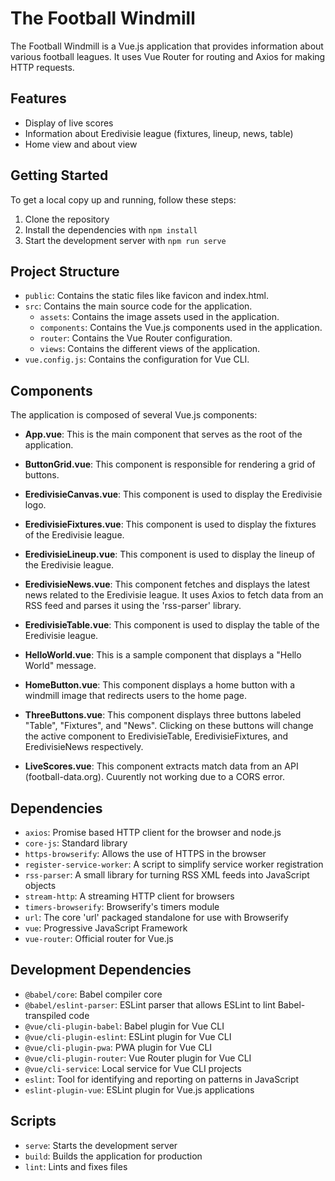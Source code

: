 # The Football Windmill

The Football Windmill is a Vue.js application that provides information about various football leagues. It uses Vue Router for routing and Axios for making HTTP requests.

## Features

- Display of live scores
- Information about Eredivisie league (fixtures, lineup, news, table)
- Home view and about view


## Getting Started

To get a local copy up and running, follow these steps:

1. Clone the repository
2. Install the dependencies with `npm install`
3. Start the development server with `npm run serve`

## Project Structure

- `public`: Contains the static files like favicon and index.html.
- `src`: Contains the main source code for the application.
  - `assets`: Contains the image assets used in the application.
  - `components`: Contains the Vue.js components used in the application.
  - `router`: Contains the Vue Router configuration.
  - `views`: Contains the different views of the application.
- `vue.config.js`: Contains the configuration for Vue CLI.

## Components

The application is composed of several Vue.js components:

- **App.vue**: This is the main component that serves as the root of the application.

- **ButtonGrid.vue**: This component is responsible for rendering a grid of buttons.

- **EredivisieCanvas.vue**: This component is used to display the Eredivisie logo.

- **EredivisieFixtures.vue**: This component is used to display the fixtures of the Eredivisie league.

- **EredivisieLineup.vue**: This component is used to display the lineup of the Eredivisie league.

- **EredivisieNews.vue**: This component fetches and displays the latest news related to the Eredivisie league. It uses Axios to fetch data from an RSS feed and parses it using the 'rss-parser' library.

- **EredivisieTable.vue**: This component is used to display the table of the Eredivisie league.

- **HelloWorld.vue**: This is a sample component that displays a "Hello World" message.

- **HomeButton.vue**: This component displays a home button with a windmill image that redirects users to the home page.

- **ThreeButtons.vue**: This component displays three buttons labeled "Table", "Fixtures", and "News". Clicking on these buttons will change the active component to EredivisieTable, EredivisieFixtures, and EredivisieNews respectively.

- **LiveScores.vue**: This component extracts match data from an API (football-data.org). Cuurently not working due to a CORS error.

## Dependencies

- `axios`: Promise based HTTP client for the browser and node.js
- `core-js`: Standard library
- `https-browserify`: Allows the use of HTTPS in the browser
- `register-service-worker`: A script to simplify service worker registration
- `rss-parser`: A small library for turning RSS XML feeds into JavaScript objects
- `stream-http`: A streaming HTTP client for browsers
- `timers-browserify`: Browserify's timers module
- `url`: The core 'url' packaged standalone for use with Browserify
- `vue`: Progressive JavaScript Framework
- `vue-router`: Official router for Vue.js

## Development Dependencies

- `@babel/core`: Babel compiler core
- `@babel/eslint-parser`: ESLint parser that allows ESLint to lint Babel-transpiled code
- `@vue/cli-plugin-babel`: Babel plugin for Vue CLI
- `@vue/cli-plugin-eslint`: ESLint plugin for Vue CLI
- `@vue/cli-plugin-pwa`: PWA plugin for Vue CLI
- `@vue/cli-plugin-router`: Vue Router plugin for Vue CLI
- `@vue/cli-service`: Local service for Vue CLI projects
- `eslint`: Tool for identifying and reporting on patterns in JavaScript
- `eslint-plugin-vue`: ESLint plugin for Vue.js applications

## Scripts

- `serve`: Starts the development server
- `build`: Builds the application for production
- `lint`: Lints and fixes files

